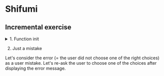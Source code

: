 # Shifumi

## Incremental exercise

<details>
    <summary>1. Function init</summary>

    Create a simple Javascript function `shifumi` asking to choose between rock, paper & scissors. If the user did not pick any of the choices, reject it. If the input is correct, print a success message.

    ![screen 1](./screens/screen-1.png)
    ![screen 2](./screens/screen-2.png)
    ![screen 3](./screens/screen-3.png)
</details>

2. Just a mistake

Let's consider the error (= the user did not choose one of the right choices) as a user mistake. Let's re-ask the user to choose one of the choices after displaying the error message.
